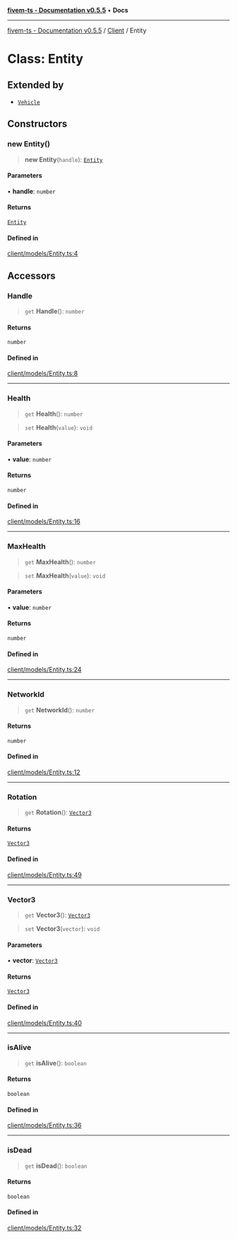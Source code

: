 [**fivem-ts - Documentation v0.5.5**](../../../README.md) • **Docs**

***

[fivem-ts - Documentation v0.5.5](../../../README.md) / [Client](../README.md) / Entity

# Class: Entity

## Extended by

- [`Vehicle`](Vehicle.md)

## Constructors

### new Entity()

> **new Entity**(`handle`): [`Entity`](Entity.md)

#### Parameters

• **handle**: `number`

#### Returns

[`Entity`](Entity.md)

#### Defined in

[client/models/Entity.ts:4](https://github.com/Purpose-Dev/fivem-ts/blob/main/src/client/models/Entity.ts#L4)

## Accessors

### Handle

> `get` **Handle**(): `number`

#### Returns

`number`

#### Defined in

[client/models/Entity.ts:8](https://github.com/Purpose-Dev/fivem-ts/blob/main/src/client/models/Entity.ts#L8)

***

### Health

> `get` **Health**(): `number`

> `set` **Health**(`value`): `void`

#### Parameters

• **value**: `number`

#### Returns

`number`

#### Defined in

[client/models/Entity.ts:16](https://github.com/Purpose-Dev/fivem-ts/blob/main/src/client/models/Entity.ts#L16)

***

### MaxHealth

> `get` **MaxHealth**(): `number`

> `set` **MaxHealth**(`value`): `void`

#### Parameters

• **value**: `number`

#### Returns

`number`

#### Defined in

[client/models/Entity.ts:24](https://github.com/Purpose-Dev/fivem-ts/blob/main/src/client/models/Entity.ts#L24)

***

### NetworkId

> `get` **NetworkId**(): `number`

#### Returns

`number`

#### Defined in

[client/models/Entity.ts:12](https://github.com/Purpose-Dev/fivem-ts/blob/main/src/client/models/Entity.ts#L12)

***

### Rotation

> `get` **Rotation**(): [`Vector3`](../../Shared/classes/Vector3.md)

#### Returns

[`Vector3`](../../Shared/classes/Vector3.md)

#### Defined in

[client/models/Entity.ts:49](https://github.com/Purpose-Dev/fivem-ts/blob/main/src/client/models/Entity.ts#L49)

***

### Vector3

> `get` **Vector3**(): [`Vector3`](../../Shared/classes/Vector3.md)

> `set` **Vector3**(`vector`): `void`

#### Parameters

• **vector**: [`Vector3`](../../Shared/classes/Vector3.md)

#### Returns

[`Vector3`](../../Shared/classes/Vector3.md)

#### Defined in

[client/models/Entity.ts:40](https://github.com/Purpose-Dev/fivem-ts/blob/main/src/client/models/Entity.ts#L40)

***

### isAlive

> `get` **isAlive**(): `boolean`

#### Returns

`boolean`

#### Defined in

[client/models/Entity.ts:36](https://github.com/Purpose-Dev/fivem-ts/blob/main/src/client/models/Entity.ts#L36)

***

### isDead

> `get` **isDead**(): `boolean`

#### Returns

`boolean`

#### Defined in

[client/models/Entity.ts:32](https://github.com/Purpose-Dev/fivem-ts/blob/main/src/client/models/Entity.ts#L32)
